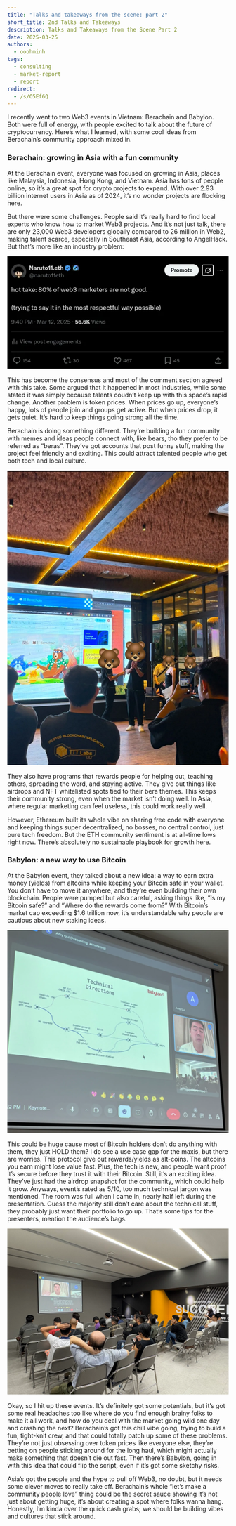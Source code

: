 ```yaml
---
title: "Talks and takeaways from the scene: part 2"
short_title: 2nd Talks and Takeaways
description: Talks and Takeaways from the Scene Part 2
date: 2025-03-25
authors:
  - ooohminh
tags:
  - consulting
  - market-report
  - report
redirect:
  - /s/O5Ef6Q
---
```


I recently went to two Web3 events in Vietnam: Berachain and Babylon. Both were full of energy, with people excited to talk about the future of cryptocurrency. Here’s what I learned, with some cool ideas from Berachain’s community approach mixed in.

### Berachain: growing in Asia with a fun community

At the Berachain event, everyone was focused on growing in Asia, places like Malaysia, Indonesia, Hong Kong, and Vietnam. Asia has tons of people online, so it’s a great spot for crypto projects to expand. With over 2.93 billion internet users in Asia as of 2024, it’s no wonder projects are flocking here.

But there were some challenges. People said it’s really hard to find local experts who know how to market Web3 projects. And it’s not just talk, there are only 23,000 Web3 developers globally compared to 26 million in Web2, making talent scarce, especially in Southeast Asia, according to AngelHack. But that’s more like an industry problem:

![](assets/event2-1.webp)

This has become the consensus and most of the comment section agreed with this take. Some argued that it happened in most industries, while some stated it was simply because talents coudn’t keep up with this space’s rapid change. Another problem is token prices. When prices go up, everyone’s happy, lots of people join and groups get active. But when prices drop, it gets quiet. It’s hard to keep things going strong all the time.

Berachain is doing something different. They’re building a fun community with memes and ideas people connect with, like bears, tho they prefer to be referred as “beras”. They’ve got accounts that post funny stuff, making the project feel friendly and exciting. This could attract talented people who get both tech and local culture.

![](assets/event2-2.webp)

They also have programs that rewards people for helping out, teaching others, spreading the word, and staying active. They give out things like airdrops and NFT whitelisted spots tied to their bera themes. This keeps their community strong, even when the market isn’t doing well. In Asia, where regular marketing can feel useless, this could work really well.

However, Ethereum built its whole vibe on sharing free code with everyone and keeping things super decentralized, no bosses, no central control, just pure tech freedom. But the ETH community sentiment is at all-time lows right now. There’s absolutely no sustainable playbook for growth here.

### Babylon: a new way to use Bitcoin

At the Babylon event, they talked about a new idea: a way to earn extra money (yields) from altcoins while keeping your Bitcoin safe in your wallet. You don’t have to move it anywhere, and they’re even building their own blockchain. People were pumped but also careful, asking things like, “Is my Bitcoin safe?” and “Where do the rewards come from?” With Bitcoin’s market cap exceeding $1.6 trillion now, it’s understandable why people are cautious about new staking ideas.

![](assets/event2-3.webp)

This could be huge cause most of Bitcoin holders don’t do anything with them, they just HOLD them? I do see a use case gap for the maxis, but there are worries. This protocol give out rewards/yields as alt-coins. The altcoins you earn might lose value fast. Plus, the tech is new, and people want proof it’s secure before they trust it with their Bitcoin. Still, it’s an exciting idea. They’ve just had the airdrop snapshot for the community, which could help it grow. Anyways, event’s rated as 5/10, too much technical jargon was mentioned. The room was full when I came in, nearly half left during the presentation. Guess the majority still don’t care about the technical stuff, they probably just want their portfolio to go up. That’s some tips for the presenters, mention the audience’s bags.

![](assets/event2-4.webp)

Okay, so I hit up these events. It’s definitely got some potentials, but it’s got some real headaches too like where do you find enough brainy folks to make it all work, and how do you deal with the market going wild one day and crashing the next? Berachain’s got this chill vibe going, trying to build a fun, tight-knit crew, and that could totally patch up some of these problems. They’re not just obsessing over token prices like everyone else, they’re betting on people sticking around for the long haul, which might actually make something that doesn’t die out fast. Then there’s Babylon, going in with this idea that could flip the script, even if it’s got some sketchy risks.

Asia’s got the people and the hype to pull off Web3, no doubt, but it needs some clever moves to really take off. Berachain’s whole “let’s make a community people love” thing could be the secret sauce showing it’s not just about getting huge, it’s about creating a spot where folks wanna hang. Honestly, I’m kinda over the quick cash grabs; we should be building vibes and cultures that stick around.
